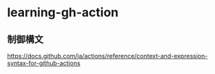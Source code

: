 # learning-gh-action

## 制御構文

https://docs.github.com/ja/actions/reference/context-and-expression-syntax-for-github-actions
